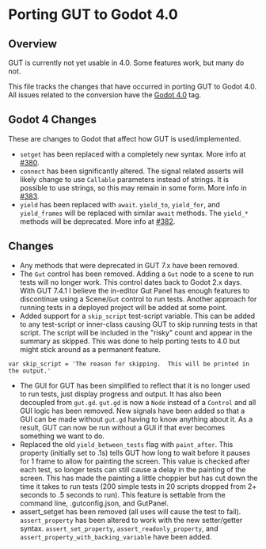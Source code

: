 # Porting GUT to Godot 4.0



## Overview
GUT is currently not yet usable in 4.0.  Some features work, but many do not.

This file tracks the changes that have occurred in porting GUT to Godot 4.0.  All issues related to the conversion have the [Godot 4.0](https://github.com/bitwes/Gut/issues?q=is%3Aissue+is%3Aopen+label%3A%22Godot+4.0%22) tag.

## Godot 4 Changes
These are changes to Godot that affect how GUT is used/implemented.

* `setget` has been replaced with a completely new syntax.  More info at [#380](/../../issues/380).
* `connect` has been significantly altered.  The signal related asserts will likely change to use `Callable` parameters instead of strings.  It is possible to use strings, so this may remain in some form.  More info in [#383](/../../issues/383).
* `yield` has been replaced with `await`.  `yield_to`, `yield_for`, and `yield_frames` will be replaced with similar `await` methods.  The `yield_*` methods will be deprecated.  More info at [#382](/../../issues/382).


## Changes
* Any methods that were deprecated in GUT 7.x have been removed.
* The `Gut` control has been removed.  Adding a `Gut` node to a scene to run tests will no longer work.  This control dates back to Godot 2.x days.  With GUT 7.4.1 I believe the in-editor Gut Panel has enough features to discontinue using a Scene/`Gut` control to run tests.  Another approach for running tests in a deployed project will be added at some point.
* Added support for a `skip_script` test-script variable.  This can be added to any test-script or inner-class causing GUT to skip running tests in that script.  The script will be included in the "risky" count and appear in the summary as skipped.  This was done to help porting tests to 4.0 but might stick around as a permanent feature.
```
var skip_script = 'The reason for skipping.  This will be printed in the output.'
```
* The GUI for GUT has been simplified to reflect that it is no longer used to run tests, just display progress and output.  It has also been decoupled from `gut.gd`.  `gut.gd` is now a `Node` instead of a `Control` and all GUI logic has been removed.  New signals have been added so that a GUI can be made without `gut.gd` having to know anything about it.  As a result, GUT can now be run without a GUI if that ever becomes something we want to do.
* Replaced the old `yield_between_tests` flag with `paint_after`.  This property (initially set to .1s) tells GUT how long to wait before it pauses for 1 frame to allow for painting the screen.  This value is checked after each test, so longer tests can still cause a delay in the painting of the screen.  This has made the painting a little choppier but has cut down the time it takes to run tests (200 simple tests in 20 scripts dropped from 2+ seconds to .5 seconds to run).  This feature is settable from the command line, .gutconfig.json, and GutPanel.
* assert_setget has been removed (all uses will cause the test to fail).  `assert_property` has been altered to work with the new setter/getter syntax.  `assert_set_property`, `assert_readonly_property`, and `assert_property_with_backing_variable` have been added.
